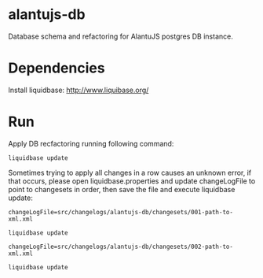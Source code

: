 # alantujs-db

Database schema and refactoring for AlantuJS postgres DB instance.

# Dependencies

Install liquidbase: http://www.liquibase.org/

# Run

Apply DB recfactoring running following command:

```
liquidbase update
```

Sometimes trying to apply all changes in a row causes an unknown error, if that occurs, please open liquidbase.properties
and update changeLogFile to point to changesets in order, then save the file and execute liquidbase update:

```
changeLogFile=src/changelogs/alantujs-db/changesets/001-path-to-xml.xml

liquidbase update
```

```
changeLogFile=src/changelogs/alantujs-db/changesets/002-path-to-xml.xml

liquidbase update
```